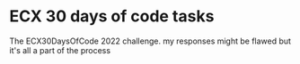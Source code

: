 # ECX 30 days of code tasks
 The ECX30DaysOfCode 2022 challenge.
 my responses might be flawed but it's all a part of the process
